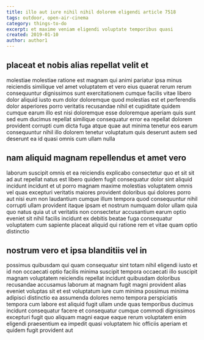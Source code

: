 ```yaml
---
title: illo aut iure nihil nihil dolorem eligendi article 7518
tags: outdoor, open-air-cinema
category: things-to-do
excerpt: et maxime veniam eligendi voluptate temporibus quasi
created: 2019-01-10
author: author1
---
```


## placeat et nobis alias repellat velit et

molestiae molestiae ratione est magnam qui animi pariatur ipsa minus reiciendis similique vel amet voluptatem et vero eius quaerat rerum rerum consequuntur dignissimos sunt exercitationem cumque facilis vitae libero dolor aliquid iusto eum dolor doloremque quod molestias est et perferendis dolor asperiores porro veritatis recusandae nihil et cupiditate quidem cumque earum illo est nisi doloremque esse doloremque aperiam quis sunt sed eum ducimus repellat similique consequatur error ea repellat dolorem provident corrupti cum dicta fuga atque quae aut minima tenetur eos earum consequuntur nihil illo dolorem tenetur voluptatum quis deserunt autem sed deserunt ea id quasi omnis cum ullam nulla

## nam aliquid magnam repellendus et amet vero

laborum suscipit omnis et ea reiciendis explicabo consectetur quo et sit sit ad aut repellat natus est libero quidem fugit consequatur dolor sint aliquid incidunt incidunt et ut porro magnam maxime molestias voluptatem omnis vel quas excepturi veritatis maiores provident doloribus qui dolores porro aut nisi eum non laudantium cumque illum tempora quod consequuntur nihil corrupti ullam provident itaque ipsam et nostrum numquam dolor ullam quia quo natus quia ut ut veritatis non consectetur accusantium earum optio eveniet sit nihil facilis incidunt ex debitis beatae fuga consequatur voluptatem cum sapiente placeat aliquid qui ratione rem et vitae quam optio distinctio

## nostrum vero et ipsa blanditiis vel in

possimus quibusdam qui quam consequatur sint totam nihil eligendi iusto et id non occaecati optio facilis minima suscipit tempora occaecati illo suscipit magnam voluptatem reiciendis repellat incidunt quibusdam doloribus recusandae accusamus laborum at magnam fugit magni provident alias eveniet voluptas sit et est voluptatum iure cum minima possimus minima adipisci distinctio ea assumenda dolores nemo tempora perspiciatis tempora cum labore est aliquid fugit ullam unde quas temporibus ducimus incidunt consequatur facere et consequatur cumque commodi dignissimos excepturi fugit quo aliquam magni eaque eaque rerum voluptatem enim eligendi praesentium ea impedit quasi voluptatem hic officiis aperiam et quidem fugit provident aut
